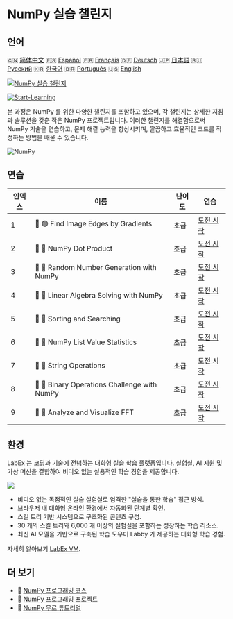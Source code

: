 # NumPy 실습 챌린지

## 언어

🇨🇳 [简体中文](README_zh.md) 🇪🇸 [Español](README_es.md) 🇫🇷 [Français](README_fr.md) 🇩🇪 [Deutsch](README_de.md) 🇯🇵 [日本語](README_ja.md) 🇷🇺 [Русский](README_ru.md) 🇰🇷 [한국어](README_ko.md) 🇧🇷 [Português](README_pt.md) 🇺🇸 [English](README.md) 

[![NumPy 실습 챌린지](https://cover-creator.labex.io/numpy-practice-challenges.png?lang=ko)](https://labex.io/ko/courses/numpy-practice-challenges)

[![Start-Learning](https://img.shields.io/badge/Start-Learning-whitesmoke?style=for-the-badge)](https://labex.io/ko/courses/numpy-practice-challenges)

본 과정은 NumPy 를 위한 다양한 챌린지를 포함하고 있으며, 각 챌린지는 상세한 지침과 솔루션을 갖춘 작은 NumPy 프로젝트입니다. 이러한 챌린지를 해결함으로써 NumPy 기술을 연습하고, 문제 해결 능력을 향상시키며, 깔끔하고 효율적인 코드를 작성하는 방법을 배울 수 있습니다.

![NumPy](https://img.shields.io/badge/NumPy-whitesmoke?style=for-the-badge&logo=numpy)


## 연습

|   인덱스 | 이름                                         | 난이도   | 연습                                                                                                                  |
|----------|----------------------------------------------|----------|-----------------------------------------------------------------------------------------------------------------------|
|        1 | 🎯 🟢 Find Image Edges by Gradients          | 초급     | <a target='_blank' href='https://labex.io/ko/labs/numpy-find-image-edges-by-gradients-259151'>도전 시작</a>           |
|        2 | 🎯 🔵 NumPy Dot Product                      | 초급     | <a target='_blank' href='https://labex.io/ko/labs/python-numpy-dot-product-8737'>도전 시작</a>                        |
|        3 | 🎯 🔵 Random Number Generation with NumPy    | 초급     | <a target='_blank' href='https://labex.io/ko/labs/python-random-number-generation-with-numpy-34635'>도전 시작</a>     |
|        4 | 🎯 🔵 Linear Algebra Solving with NumPy      | 초급     | <a target='_blank' href='https://labex.io/ko/labs/python-linear-algebra-solving-with-numpy-8000'>도전 시작</a>        |
|        5 | 🎯 🔵 Sorting and Searching                  | 초급     | <a target='_blank' href='https://labex.io/ko/labs/python-sorting-and-searching-154566'>도전 시작</a>                  |
|        6 | 🎯 🔵 NumPy List Value Statistics            | 초급     | <a target='_blank' href='https://labex.io/ko/labs/python-numpy-list-value-statistics-664'>도전 시작</a>               |
|        7 | 🎯 🔵 String Operations                      | 초급     | <a target='_blank' href='https://labex.io/ko/labs/python-string-operations-148882'>도전 시작</a>                      |
|        8 | 🎯 🔵 Binary Operations Challenge with NumPy | 초급     | <a target='_blank' href='https://labex.io/ko/labs/python-binary-operations-challenge-with-numpy-153823'>도전 시작</a> |
|        9 | 🎯 🔵 Analyze and Visualize FFT              | 초급     | <a target='_blank' href='https://labex.io/ko/labs/python-analyze-and-visualize-fft-55715'>도전 시작</a>               |

## 환경

LabEx 는 코딩과 기술에 전념하는 대화형 실습 학습 플랫폼입니다. 실험실, AI 지원 및 가상 머신을 결합하여 비디오 없는 실용적인 학습 경험을 제공합니다.

![](https://tutorial-screenshot.getvm.io/images/vm-1725247253.png)

- 비디오 없는 독점적인 실습 실험실로 엄격한 "실습을 통한 학습" 접근 방식.
- 브라우저 내 대화형 온라인 환경에서 자동화된 단계별 확인.
- 스킬 트리 기반 시스템으로 구조화된 콘텐츠 구성.
- 30 개의 스킬 트리와 6,000 개 이상의 실험실을 포함하는 성장하는 학습 리소스.
- 최신 AI 모델을 기반으로 구축된 학습 도우미 Labby 가 제공하는 대화형 학습 경험.

자세히 알아보기 [LabEx VM](https://support.labex.io/using-labex/virtual-machine).

## 더 보기

- 🔗 [NumPy 프로그래밍 코스](https://github.com/labex-labs/awesome-programming-courses)
- 🔗 [NumPy 프로그래밍 프로젝트](https://github.com/labex-labs/awesome-programming-projects)
- 🔗 [NumPy 무료 튜토리얼](https://github.com/labex-labs/numpy-free-tutorials)

